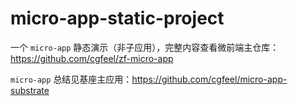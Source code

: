 # micro-app-static-project

一个 `micro-app` 静态演示（非子应用），完整内容查看微前端主仓库：https://github.com/cgfeel/zf-micro-app

`micro-app` 总结见基座主应用：https://github.com/cgfeel/micro-app-substrate
